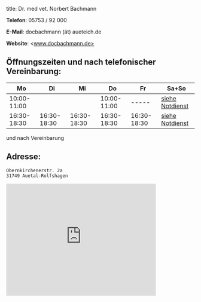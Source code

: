 title: Dr. med vet. Norbert Bachmann

**Telefon**:   05753 / 92 000

**E-Mail**: docbachmann (ät) aueteich.de
 
**Website**: <www.docbachmann.de>

Öffnungszeiten und nach telefonischer Vereinbarung:
---------------

|  Mo         |  Di         |  Mi         |  Do         |  Fr         |           Sa+So                      |
| -----       | -----       | -----       | -----       | -----       | ------------------------------------ |
| 10:00-11:00 |             |             |10:00-11:00  |    -----    | [siehe Notdienst](../notdienst.html) |
| 16:30-18:30 | 16:30-18:30 | 16:30-18:30 | 16:30-18:30 | 16:30-18:30 | [siehe Notdienst](../notdienst.html) |

und nach Vereinbarung

Adresse:
---------

    Obernkirchenerstr. 2a
    31749 Auetal-Rolfshagen


<iframe src="https://www.google.com/maps/embed?pb=!1m14!1m8!1m3!1d19547.38313806902!2d9.152166!3d52.235702!3m2!1i1024!2i768!4f13.1!3m3!1m2!1s0x47ba7c6961c8e20f%3A0x19093ca6a53ac449!2sDr.+med.+vet.+Norbert+Bachmann!5e0!3m2!1sde!2sde!4v1417621477617" width="400" height="300" frameborder="0" style="border:0"></iframe>
